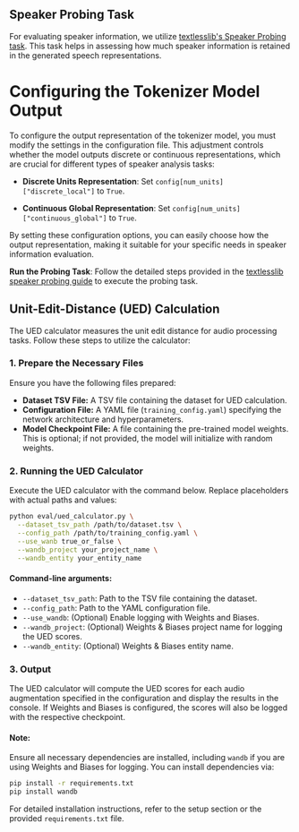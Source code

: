 ## Speaker Probing Task

For evaluating speaker information, we utilize [textlesslib's Speaker Probing task](https://github.com/facebookresearch/textlesslib/tree/main/examples/speaker_probing). This task helps in assessing how much speaker information is retained in the generated speech representations.

# Configuring the Tokenizer Model Output

To configure the output representation of the tokenizer model, you must modify the settings in the configuration file. This adjustment controls whether the model outputs discrete or continuous representations, which are crucial for different types of speaker analysis tasks:

- **Discrete Units Representation**: Set `config[num_units]["discrete_local"]` to `True`. 

- **Continuous Global Representation**: Set `config[num_units]["continuous_global"]` to `True`.

By setting these configuration options, you can easily choose how the output representation, making it suitable for your specific needs in speaker information evaluation.

**Run the Probing Task**: Follow the detailed steps provided in the [textlesslib speaker probing guide](https://github.com/facebookresearch/textlesslib/tree/main/examples/speaker_probing) to execute the probing task.

## Unit-Edit-Distance (UED) Calculation

The UED calculator measures the unit edit distance for audio processing tasks. Follow these steps to utilize the calculator:

### 1. Prepare the Necessary Files
Ensure you have the following files prepared:

- **Dataset TSV File:** A TSV file containing the dataset for UED calculation.
- **Configuration File:** A YAML file (`training_config.yaml`) specifying the network architecture and hyperparameters.
- **Model Checkpoint File:** A file containing the pre-trained model weights. This is optional; if not provided, the model will initialize with random weights.

### 2. Running the UED Calculator

Execute the UED calculator with the command below. Replace placeholders with actual paths and values:

```bash
python eval/ued_calculator.py \
  --dataset_tsv_path /path/to/dataset.tsv \
  --config_path /path/to/training_config.yaml \
  --use_wanb true_or_false \
  --wandb_project your_project_name \
  --wandb_entity your_entity_name
```

#### Command-line arguments:
- `--dataset_tsv_path`: Path to the TSV file containing the dataset.
- `--config_path`: Path to the YAML configuration file.
- `--use_wandb`: (Optional) Enable logging with Weights and Biases.
- `--wandb_project`: (Optional) Weights & Biases project name for logging the UED scores.
- `--wandb_entity`: (Optional) Weights & Biases entity name.

### 3. Output

The UED calculator will compute the UED scores for each audio augmentation specified in the configuration and display the results in the console. If Weights and Biases is configured, the scores will also be logged with the respective checkpoint.

#### Note:
Ensure all necessary dependencies are installed, including `wandb` if you are using Weights and Biases for logging. You can install dependencies via:

```bash
pip install -r requirements.txt
pip install wandb
```

For detailed installation instructions, refer to the setup section or the provided `requirements.txt` file.
